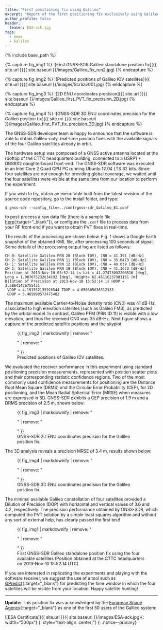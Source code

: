 ```yaml
---
title: "First positioning fix using Galileo"
excerpt: "Report of the first positioning fix exclusively using Galileo satellites."
author_profile: false
header:
  teaser: ESA-ack.jpg
tags:
  - news
  - Galileo
---
```


{% include base_path %}

{% capture fig_img1 %}
  ![First GNSS-SDR Galileo standalone position fix]({{ site.url }}{{ site.baseurl }}/images/Galileo_fix_run2.jpg)
{% endcapture %}

{% capture fig_img2 %}
  ![Predicted positions of Galileo IOV satellites]({{ site.url }}{{ site.baseurl }}/images/ScrSav001.jpg)
{% endcapture %}

{% capture fig_img3 %}
  ![2D ENU coordinates precision]({{ site.url }}{{ site.baseurl }}/images/Galileo_first_PVT_fix_precision_2D.jpg)
{% endcapture %}

{% capture fig_img4 %}
  ![GNSS-SDR 3D ENU coordinates precision for the Galileo position fix]({{ site.url }}{{ site.baseurl }}/images/Galileo_first_PVT_fix_precision_3D.jpg)
{% endcapture %}


The GNSS-SDR developer team is happy to announce that the software is able to obtain Galileo-only, real-time position fixes with the available signals of the four Galileo satellites already in orbit.

The hardware setup was composed of a GNSS active antenna located at the rooftop of the CTTC headquarters building, connected to a USRP1 + DBSRX2 daughterboard front-end. The GNSS-SDR software was executed in an Intel Core 2 Quad CPU PC running Ubuntu 12.04 LTS 32 bits. Since four satellites are not enough for providing global coverage, we waited until the four satellites were visible at the same time from our location to perform the experiment.

If you wish to try, obtain an executable built from the latest revision of the source code repository, go to the install folder, and type:

```
$ gnss-sdr --config_file=../conf/gnss-sdr_Galileo_E1.conf
```

to post-process a raw data file (there is a sample file [here](https://sourceforge.net/projects/gnss-sdr/files/data/){:target="_blank"}), or configure the `.conf` file to process data from your RF front-end if you want to obtain PVT fixes in real-time.

The results of the processing are shown below. Fig. 1 shows a Google Earth snapshot of the obtained KML file, after processing 100 seconds of signal. Some details of the processing output log are listed as follows:

```
CH 0: Satellite Galileo PRN 20 (Block IOV), CN0 = 41.391 [dB-Hz]
CH 2: Satellite Galileo PRN 11 (Block IOV), CN0 = 35.6473 [dB-Hz]
CH 1: Satellite Galileo PRN 12 (Block IOV), CN0 = 40.639 [dB-Hz]
CH 3: Satellite Galileo PRN 19 (Block IOV), CN0 = 41.3673 [dB-Hz]
Position at 2013-Nov-10 03:52:14 is Lat = 41.27473002206516 [deg],
Long = 1.987675232634192 [deg], Height= 62.46116237901151 [m]
Dilution of Precision at 2013-Nov-10 15:52:14 is HDOP = 3.58641436755431
 VDOP = 4.151352135926544 TDOP = 4.650305636312183
 GDOP = 5.485990573475482
```

The maximum available Carrier-to-Noise density ratio (CN0) was 41 dB-Hz, associated to high elevation satellites (such as Galileo FM3), as predicted by the orbital model. In contrast, Galileo PFM (PRN ID 11) is visible with a low elevation, and thus the received CN0 was 35 dB-Hz. Next figure shows a capture of the predicted satellite positions and the skyplot.

<figure>
  {{ fig_img2 | markdownify | remove: "<p>" | remove: "</p>" }}
  <figcaption>Predicted positions of Galileo IOV satellites.</figcaption>
</figure>


We evaluated the receiver performance in this experiment using standard positioning precision measurements, represented with position scatter plots and their corresponding statistic confidence regions. Two of the most commonly used confidence measurements for positioning are the Distance Root Mean Square (DRMS) and the Circular Error Probability (CEP), for 2D positioning, and the Mean Radial Spherical Error (MRSE) when measures are expressed in 3D. GNSS-SDR exhibits a CEP precision of 1.9 m and a DRMS precision of 2.5 m, shown below:

<figure>
  {{ fig_img3 | markdownify | remove: "<p>" | remove: "</p>" }}
  <figcaption>GNSS-SDR 2D ENU coordinates precision for the Galileo position fix.</figcaption>
</figure>


The 3D analysis reveals a precision MRSE of 3.4 m, results shown below:

<figure>
  {{ fig_img4 | markdownify | remove: "<p>" | remove: "</p>" }}
  <figcaption>GNSS-SDR 3D ENU coordinates precision for the Galileo position fix.</figcaption>
</figure>

The minimal available Galileo constellation of four satellites provided a Dilution of Precision (DOP) with horizontal and vertical values of 3.6 and 4.2, respectively. The precision performance obtained by GNSS-SDR, which computed the PVT solution by a simple least squares algorithm and without any sort of external help, has clearly passed the first test!

<figure>
  {{ fig_img1 | markdownify | remove: "<p>" | remove: "</p>" }}
  <figcaption>First GNSS-SDR Galileo standalone position fix using the four available satellites (Position obtained at the CTTC headquarters on 2013-Nov-10 15:52:14 UTC).</figcaption>
</figure>


If you are interested in replicating the experiments and playing with the software receiver, we suggest the use of a tool such as [GPredict](http://gpredict.oz9aec.net/){:target="_blank"} for predicting the time window in which the four satellites will be visible from your location. Happy satellite hunting!


---------



**Update:** This position fix was acknowledged by the [European Space Agency](http://www.esa.int/){:target="_blank"} as one of the first 50 users of the Galileo system:

![ESA Certificate]({{ site.url }}{{ site.baseurl }}/images/ESA-ack.jpg){: width="500px"}
{: style="text-align: center;"}
{: .notice--primary}
